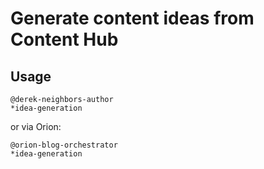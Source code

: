 # Generate content ideas from Content Hub

## Usage
```
@derek-neighbors-author
*idea-generation
```

or via Orion:

```
@orion-blog-orchestrator
*idea-generation
```
